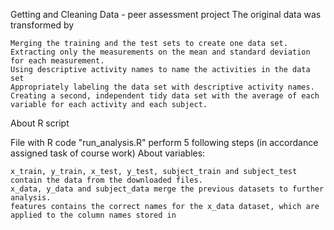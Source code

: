 Getting and Cleaning Data - peer assessment project
The original data was transformed by

    Merging the training and the test sets to create one data set.
    Extracting only the measurements on the mean and standard deviation for each measurement.
    Using descriptive activity names to name the activities in the data set
    Appropriately labeling the data set with descriptive activity names.
    Creating a second, independent tidy data set with the average of each variable for each activity and each subject.

About R script

File with R code "run_analysis.R" perform 5 following steps (in accordance assigned task of course work)
About variables:

    x_train, y_train, x_test, y_test, subject_train and subject_test contain the data from the downloaded files.
    x_data, y_data and subject_data merge the previous datasets to further analysis.
    features contains the correct names for the x_data dataset, which are applied to the column names stored in
